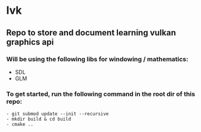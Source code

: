 # lvk

## Repo to store and document learning vulkan graphics api

### Will be using the following libs for windowing / mathematics:

- SDL
- GLM

### To get started, run the following command in the root dir of this repo:

```
- git submod update --init --recursive
- mkdir build & cd build
- cmake ..
```